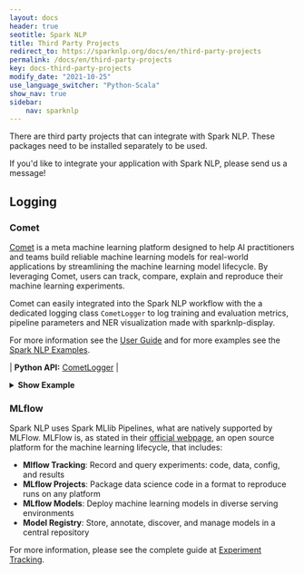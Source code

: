 ```yaml
---
layout: docs
header: true
seotitle: Spark NLP
title: Third Party Projects
redirect_to: https://sparknlp.org/docs/en/third-party-projects
permalink: /docs/en/third-party-projects
key: docs-third-party-projects
modify_date: "2021-10-25"
use_language_switcher: "Python-Scala"
show_nav: true
sidebar:
    nav: sparknlp
---
```


<div class="h3-box" markdown="1">

There are third party projects that can integrate with Spark NLP. These packages need to be installed separately to be used.

If you'd like to integrate your application with Spark NLP, please send us a message!

</div><div class="h3-box" markdown="1">

## Logging

### Comet

[Comet](https://www.comet.ml/) is a meta machine learning platform designed
to help AI practitioners and teams build reliable machine learning models for
real-world applications by streamlining the machine learning model lifecycle. By
leveraging Comet, users can track, compare, explain and reproduce their machine
learning experiments.

Comet can easily integrated into the Spark NLP workflow with the a dedicated
logging class `CometLogger` to log training and evaluation metrics,
pipeline parameters and NER visualization made with sparknlp-display.

For more information see the [User Guide](/api/python/third_party/Comet.html) and for more examples see the [Spark NLP Examples](https://github.com/JohnSnowLabs/spark-nlp/blob/master/examples/python/logging/Comet_SparkNLP_Integration.ipynb).


| **Python API:** [CometLogger](/api/python/reference/autosummary/sparknlp/logging/comet/index.html#sparknlp.logging.comet.CometLogger) |

<details>

<summary class="button"><b>Show Example</b></summary>

<div class="tabs-new" markdown="1">

```python
# Metrics while training an annotator can be logged with for example:

import sparknlp
from sparknlp.base import *
from sparknlp.annotator import *
from sparknlp.logging.comet import CometLogger

spark = sparknlp.start()

OUTPUT_LOG_PATH = "./run"
logger = CometLogger()

document = DocumentAssembler().setInputCol("text").setOutputCol("document")
embds = (
    UniversalSentenceEncoder.pretrained()
    .setInputCols("document")
    .setOutputCol("sentence_embeddings")
)
multiClassifier = (
    MultiClassifierDLApproach()
    .setInputCols("sentence_embeddings")
    .setOutputCol("category")
    .setLabelColumn("labels")
    .setBatchSize(128)
    .setLr(1e-3)
    .setThreshold(0.5)
    .setShufflePerEpoch(False)
    .setEnableOutputLogs(True)
    .setOutputLogsPath(OUTPUT_LOG_PATH)
    .setMaxEpochs(1)
)

logger.monitor(logdir=OUTPUT_LOG_PATH, model=multiClassifier)
trainDataset = spark.createDataFrame(
    [("Nice.", ["positive"]), ("That's bad.", ["negative"])],
    schema=["text", "labels"],
)

pipeline = Pipeline(stages=[document, embds, multiClassifier])
pipeline.fit(trainDataset)
logger.end()

# If you are using a jupyter notebook, it is possible to display the live web
# interface with

logger.experiment.display(tab='charts')
```

</div>

</details>

### MLflow

Spark NLP uses Spark MLlib Pipelines, what are natively supported by MLFlow.
MLFlow is, as stated in their [official webpage](https://mlflow.org/), an open
source platform for the machine learning lifecycle, that includes:
* **Mlflow Tracking**: Record and query experiments: code, data, config, and
  results
* **MLflow Projects**: Package data science code in a format to reproduce runs
  on any platform
* **MLflow Models**: Deploy machine learning models in diverse serving
  environments
* **Model Registry**: Store, annotate, discover, and manage models in a central
  repository

For more information, please see the complete guide at [Experiment
Tracking](/docs/en/mlflow).

</div>